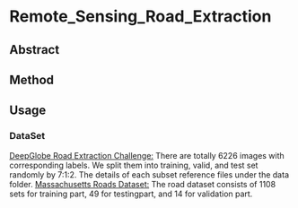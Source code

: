 # Remote_Sensing_Road_Extraction

## Abstract

## Method

## Usage
### DataSet
 
[DeepGlobe Road Extraction Challenge:](https://competitions.codalab.org/competitions/18467#participate-get_starting_kit) There are totally 6226 images with corresponding labels. We split them into training, valid, and test set randomly by 7:1:2. The details of each subset reference files under the data folder.
[Massachusetts Roads Dataset:](https://www.cs.toronto.edu/~vmnih/data/) The road dataset consists of 1108 sets for training part, 49 for testingpart, and 14 for validation part.
